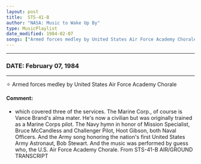 ```yaml
---
layout: post
title:  STS-41-B
author: "NASA: Music to Wake Up By"
type: MusicPlaylist
date_modified: 1984-02-07
songs: ["Armed forces medley by United States Air Force Academy Chorale"]
---
```


----
### DATE: February 07, 1984
----
✧ Armed forces medley by United States Air Force Academy Chorale

#### Comment:
* which covered three of the services. The Marine Corp., of course is Vance Brand's alma mater. He's now a civilian but was originally trained as a Marine Corps pilot. The Navy hymn in honor of Mission Specialist, Bruce McCandless and Challenger Pilot, Hoot Gibson, both Naval Officers. And the Army song honoring the nation's first United States Army Astronaut, Bob Stewart. And the music was performed by guess who, the U.S. Air Force Academy Chorale. From STS-41-B AIR/GROUND TRANSCRIPT



<br/>
<center>
	<a target="_blank"
	   href="https://twitter.com/intent/tweet?hashtags=Space,NASA,Playlist,NASAWakeupCalls,SpaceProgram&text={{ page.author}}, '{{ page.songs.first }}' {{ page.title }}, {{ page.date | date: '%B %d, %Y' }}. {{ site.url }}{{ page.url }}&via=nasawakeupcalls"><i class="fab fa-twitter" alt="Tweet this page" style="font-size: 1.3em;"></i></a>
	&nbsp; 	<i class="fas fa-user-astronaut" style="font-size: 1.5em;"></i> &nbsp;
    <a id="custom_amazon_link"
       type="amzn" search="#"
       category="popular music">
    <i class="fab fa-amazon" style="font-size: 1.3em;"></i></a>
</center>

<!-- Randomly resolve an individual entry from a song array -->
<script src="/assets/javascript/seedrandom.min.js"></script>
<script>
  var wake_me_up = ["Armed forces medley by United States Air Force Academy Chorale"];
  var prng = new Math.seedrandom();
  function randomSong() {
    song = wake_me_up[Math.floor(Math.random() * wake_me_up.length)];
    var amazon_link = document.getElementById("custom_amazon_link");
    amazon_link.setAttribute("search", song);
  }
  window.onload = randomSong();
</script>

